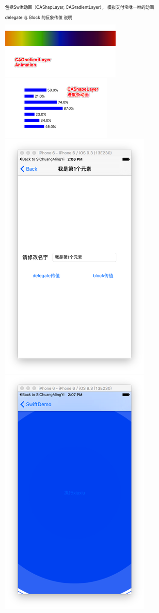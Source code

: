 包括Swift动画（CAShapLayer, CAGradientLayer），
模拟支付宝咻一咻的动画  

delegate 与 Block 的反象传值 说明

![image](https://github.com/JoeanZhou/SwiftAnimation/raw/master/CAGraientLayer.png)
![image](https://github.com/JoeanZhou/SwiftAnimation/raw/master/CAShapeLayer.png)
![image](https://github.com/JoeanZhou/SwiftAnimation/raw/master/DelegateBlock.png)
![image](https://github.com/JoeanZhou/SwiftAnimation/raw/master/xiuxiuAnimation.png)
